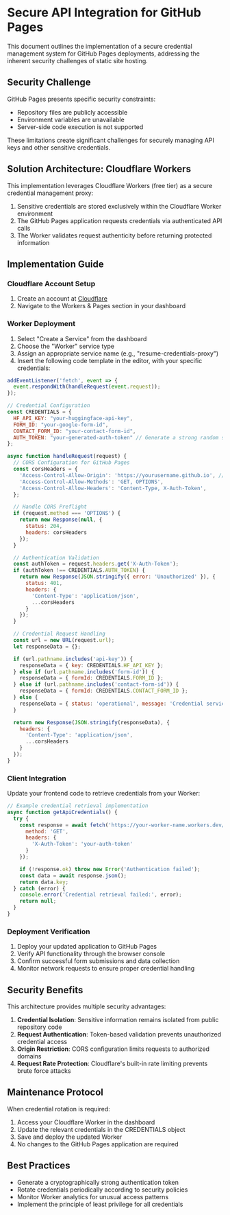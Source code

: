 # Secure API Integration for GitHub Pages

This document outlines the implementation of a secure credential management system for GitHub Pages deployments, addressing the inherent security challenges of static site hosting.

## Security Challenge

GitHub Pages presents specific security constraints:
- Repository files are publicly accessible
- Environment variables are unavailable
- Server-side code execution is not supported

These limitations create significant challenges for securely managing API keys and other sensitive credentials.

## Solution Architecture: Cloudflare Workers

This implementation leverages Cloudflare Workers (free tier) as a secure credential management proxy:

1. Sensitive credentials are stored exclusively within the Cloudflare Worker environment
2. The GitHub Pages application requests credentials via authenticated API calls
3. The Worker validates request authenticity before returning protected information

## Implementation Guide

### Cloudflare Account Setup

1. Create an account at [Cloudflare](https://www.cloudflare.com/)
2. Navigate to the Workers & Pages section in your dashboard

### Worker Deployment

1. Select "Create a Service" from the dashboard
2. Choose the "Worker" service type
3. Assign an appropriate service name (e.g., "resume-credentials-proxy")
4. Insert the following code template in the editor, with your specific credentials:

```javascript
addEventListener('fetch', event => {
  event.respondWith(handleRequest(event.request));
});

// Credential Configuration
const CREDENTIALS = {
  HF_API_KEY: "your-huggingface-api-key",
  FORM_ID: "your-google-form-id",
  CONTACT_FORM_ID: "your-contact-form-id",
  AUTH_TOKEN: "your-generated-auth-token" // Generate a strong random string
};

async function handleRequest(request) {
  // CORS Configuration for GitHub Pages
  const corsHeaders = {
    'Access-Control-Allow-Origin': 'https://yourusername.github.io', // Your exact domain
    'Access-Control-Allow-Methods': 'GET, OPTIONS',
    'Access-Control-Allow-Headers': 'Content-Type, X-Auth-Token',
  };

  // Handle CORS Preflight
  if (request.method === 'OPTIONS') {
    return new Response(null, {
      status: 204,
      headers: corsHeaders
    });
  }

  // Authentication Validation
  const authToken = request.headers.get('X-Auth-Token');
  if (authToken !== CREDENTIALS.AUTH_TOKEN) {
    return new Response(JSON.stringify({ error: 'Unauthorized' }), {
      status: 401,
      headers: {
        'Content-Type': 'application/json',
        ...corsHeaders
      }
    });
  }

  // Credential Request Handling
  const url = new URL(request.url);
  let responseData = {};

  if (url.pathname.includes('api-key')) {
    responseData = { key: CREDENTIALS.HF_API_KEY };
  } else if (url.pathname.includes('form-id')) {
    responseData = { formId: CREDENTIALS.FORM_ID };
  } else if (url.pathname.includes('contact-form-id')) {
    responseData = { formId: CREDENTIALS.CONTACT_FORM_ID };
  } else {
    responseData = { status: 'operational', message: 'Credential service active' };
  }

  return new Response(JSON.stringify(responseData), {
    headers: {
      'Content-Type': 'application/json',
      ...corsHeaders
    }
  });
}
```

### Client Integration

Update your frontend code to retrieve credentials from your Worker:

```javascript
// Example credential retrieval implementation
async function getApiCredentials() {
  try {
    const response = await fetch('https://your-worker-name.workers.dev/api-key', {
      method: 'GET',
      headers: {
        'X-Auth-Token': 'your-auth-token'
      }
    });

    if (!response.ok) throw new Error('Authentication failed');
    const data = await response.json();
    return data.key;
  } catch (error) {
    console.error('Credential retrieval failed:', error);
    return null;
  }
}
```

### Deployment Verification

1. Deploy your updated application to GitHub Pages
2. Verify API functionality through the browser console
3. Confirm successful form submissions and data collection
4. Monitor network requests to ensure proper credential handling

## Security Benefits

This architecture provides multiple security advantages:

1. **Credential Isolation**: Sensitive information remains isolated from public repository code
2. **Request Authentication**: Token-based validation prevents unauthorized credential access
3. **Origin Restriction**: CORS configuration limits requests to authorized domains
4. **Request Rate Protection**: Cloudflare's built-in rate limiting prevents brute force attacks

## Maintenance Protocol

When credential rotation is required:

1. Access your Cloudflare Worker in the dashboard
2. Update the relevant credentials in the CREDENTIALS object
3. Save and deploy the updated Worker
4. No changes to the GitHub Pages application are required

## Best Practices

- Generate a cryptographically strong authentication token
- Rotate credentials periodically according to security policies
- Monitor Worker analytics for unusual access patterns
- Implement the principle of least privilege for all credentials